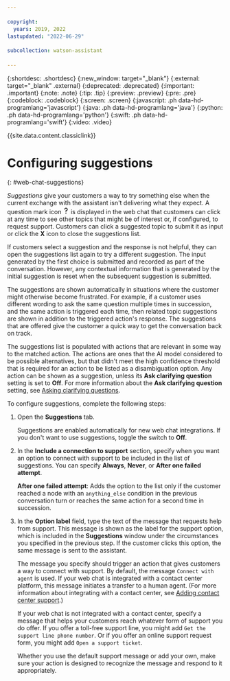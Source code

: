 ```yaml
---

copyright:
  years: 2019, 2022
lastupdated: "2022-06-29"

subcollection: watson-assistant

---
```


{:shortdesc: .shortdesc}
{:new_window: target="_blank"}
{:external: target="_blank" .external}
{:deprecated: .deprecated}
{:important: .important}
{:note: .note}
{:tip: .tip}
{:preview: .preview}
{:pre: .pre}
{:codeblock: .codeblock}
{:screen: .screen}
{:javascript: .ph data-hd-programlang='javascript'}
{:java: .ph data-hd-programlang='java'}
{:python: .ph data-hd-programlang='python'}
{:swift: .ph data-hd-programlang='swift'}
{:video: .video}

{{site.data.content.classiclink}}

# Configuring suggestions
{: #web-chat-suggestions}

*Suggestions* give your customers a way to try something else when the current exchange with the assistant isn't delivering what they expect. A question mark icon ![Question mark icon](images/question-mark.png) is displayed in the web chat that customers can click at any time to see other topics that might be of interest or, if configured, to request support. Customers can click a suggested topic to submit it as input or click the **X** icon to close the suggestions list.

If customers select a suggestion and the response is not helpful, they can open the suggestions list again to try a different suggestion. The input generated by the first choice is submitted and recorded as part of the conversation. However, any contextual information that is generated by the initial suggestion is reset when the subsequent suggestion is submitted.

The suggestions are shown automatically in situations where the customer might otherwise become frustrated. For example, if a customer uses different wording to ask the same question multiple times in succession, and the same action is triggered each time, then related topic suggestions are shown in addition to the triggered action's response. The suggestions that are offered give the customer a quick way to get the conversation back on track.

The suggestions list is populated with actions that are relevant in some way to the matched action. The actions are ones that the AI model considered to be possible alternatives, but that didn't meet the high confidence threshold that is required for an action to be listed as a disambiguation option. Any action can be shown as a suggestion, unless its **Ask clarifying question** setting is set to **Off**. For more information about the **Ask clarifying question** setting, see [Asking clarifying questions](/docs/watson-assistant?topic=watson-assistant-understand-questions#understand-questions-ask-clarifying-question).

To configure suggestions, complete the following steps:

1. Open the **Suggestions** tab.

    Suggestions are enabled automatically for new web chat integrations. If you don't want to use suggestions, toggle the switch to **Off**.

1. In the **Include a connection to support** section, specify when you want an option to connect with support to be included in the list of suggestions. You can specify **Always**, **Never**, or **After one failed attempt**.

    **After one failed attempt**: Adds the option to the list only if the customer reached a node with an `anything_else` condition in the previous conversation turn or reaches the same action for a second time in succession.

1. In the **Option label** field, type the text of the message that requests help from support. This message is shown as the label for the support option, which is included in the **Suggestions** window under the circumstances you specified in the previous step. If the customer clicks this option, the same message is sent to the assistant.

    The message you specify should trigger an action that gives customers a way to connect with support. By default, the message `Connect with agent` is used. If your web chat is integrated with a contact center platform, this message initiates a transfer to a human agent. (For more information about integrating with a contact center, see [Adding contact center support](/docs/watson-assistant?topic=watson-assistant-deploy-web-chat-haa).)

    If your web chat is not integrated with a contact center, specify a message that helps your customers reach whatever form of support you do offer. If you offer a toll-free support line, you might add `Get the support line phone number`. Or if you offer an online support request form, you might add `Open a support ticket`.

    Whether you use the default support message or add your own, make sure your action is designed to recognize the message and respond to it appropriately.
    <!--- For more information, see [Connecting customers with support](/docs/assistant?topic=assistant-dialog-support){: external}. --->

